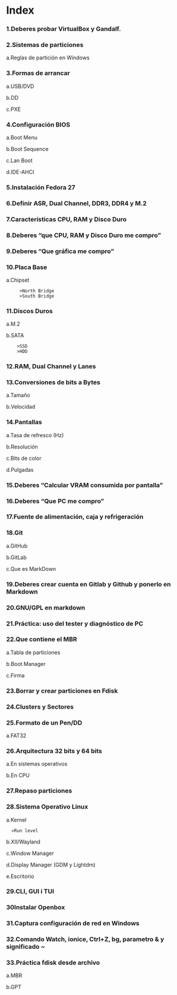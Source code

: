 # Index

### 1.Deberes probar VirtualBox y Gandalf.

### 2.Sistemas de particiones
  a.Reglas de partición en Windows
  
### 3.Formas de arrancar
  a.USB/DVD
  
  b.DD
  
  c.PXE

### 4.Configuración BIOS
 
 a.Boot Menu
 
 b.Boot Sequence
 
 c.Lan Boot
 
 d.IDE-AHCI
  
### 5.Instalación Fedora 27

### 6.Definir ASR, Dual Channel, DDR3, DDR4 y M.2

### 7.Características CPU, RAM y Disco Duro

### 8.Deberes “que CPU, RAM y Disco Duro me compro”

### 9.Deberes “Que gráfica me compro”
 
### 10.Placa Base
 
 a.Chipset
         
         >North Bridge
         >South Bridge
         
### 11.Discos Duros
 
 a.M.2
 
 b.SATA
        
        >SSD
        >HDD
### 12.RAM, Dual Channel y Lanes

### 13.Conversiones de bits a Bytes
  
  a.Tamaño
  
  b.Velocidad
   
### 14.Pantallas
   
   a.Tasa de refresco (Hz)
   
   b.Resolución
   
   c.Bits de color
   
   d.Pulgadas
   
 ### 15.Deberes “Calcular VRAM consumida por pantalla”
 
 ### 16.Deberes “Que PC me compro”
 
 ### 17.Fuente de alimentación, caja y refrigeración
 
 ### 18.Git
 
 a.GitHub
 
 b.GitLab
 
 c.Que es MarkDown
 
 ### 19.Deberes crear cuenta en Gitlab y Github y ponerlo en Markdown
 
 ### 20.GNU/GPL en markdown
 
 ### 21.Práctica: uso del tester y diagnóstico de PC
 
 ### 22.Que contiene el MBR
  
  a.Tabla de particiones
  
  b.Boot Manager
  
  c.Firma 
   
 ### 23.Borrar y crear particiones en Fdisk
 
 ### 24.Clusters y Sectores

### 25.Formato de un Pen/DD
  
  a.FAT32
 
### 26.Arquitectura 32 bits y 64 bits
  
  a.En sistemas operativos
  
  b.En CPU
   
### 27.Repaso particiones

### 28.Sistema Operativo Linux
  
  a.Kernel
      
      >Run level
  
  b.XII/Wayland
  
  c.Window Manager
  
  d.Display Manager (GDM y Lightdm)
  
  e.Escritorio

### 29.CLI, GUI i TUI

### 30Instalar Openbox

### 31.Captura configuración de red en Windows 

### 32.Comando Watch, ionice, Ctrl+Z, bg, parametro & y significado ~

### 33.Práctica fdisk desde archivo
 
 a.MBR
 
 b.GPT

